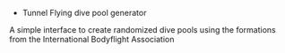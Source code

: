 * Tunnel Flying dive pool generator

A simple interface to create randomized dive pools using the formations from the International Bodyflight Association


